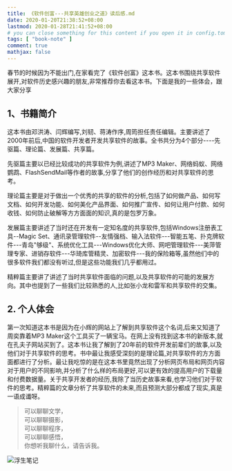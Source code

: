 ```yaml
---
title: 《软件创富---共享英雄创业之道》读后感.md
date: 2020-01-20T21:38:52+08:00
lastmod: 2020-01-28T21:41:52+08:00
# you can close something for this content if you open it in config.toml.
tags: [ "book-note" ]
comment: true
mathjax: false
---
```



春节的时候因为不能出门,在家看完了《软件创富》这本书。这本书围绕共享软件展开,对软件历史感兴趣的朋友,非常推荐你去看这本书。下面是我的一些体会，跟大家分享

## 1、书籍简介

这本书由邓洪涛、闫辉编写,刘韧、蒋涛作序,周筠担任责任编辑。主要讲述了2000年前后,中国的软件开发者开发共享软件的故事。全书共分为4个部分----先驱篇、理论篇、发展篇、共享篇。

先驱篇主要以已经比较成功的共享软件为例,讲述了MP3 Maker、网络蚂蚁、网络鹦鹉、FlashSendMail等作者的故事,分享了他们的创作经历和对共享软件的思考。

理论篇主要是对于做出一个优秀的共享的软件的分析,包括了如何做产品、如何写文档、如何开发功能、如何美化产品界面、如何推广宣传、如何让用户付款、如何收钱、如何防止破解等方方面面的知识,真的是包罗万象。

发展篇主要讲述了当时还在开发有一定知名度的共享软件,包括Windows注册表工具--Magic Set、通讯录管理软件--友情强档、输入法软件---智能五笔、扑克牌软件---青岛"够级"、系统优化工具---Windows优化大师、网吧管理软件---美萍管理专家、进销存软件---华琦库管精灵、加密软件---我的保险箱等,虽然他们中的很多软件我们都没有听过,但是这些功能我们几乎都用过。

精粹篇主要讲了讲述了当时共享软件面临的问题,以及共享软件的可能的发展方向。其中也提到了一些我们比较熟悉的人,比如张小龙和雷军和共享软件的交集。

## 2. 个人体会

第一次知道这本书是因为在小辉的网站上了解到共享软件这个名词,后来又知道了周奕靠着MP3 Maker这个工具买了一辆宝马。在网上没有找到这本书的新版本,就在孔夫子网站买到了。这本书让我了解到了20年前的软件开发前辈们的故事,以及他们对于共享软件的思考。书中最让我感受深刻的是理论篇,对共享软件的方方面面都进行了分析。最让我吃惊的是在这本书里竟然出现了分析网页布局和网页内容对于用户的不同影响,并分析了什么样的布局更好,可以更有效的提高用户的下载量和付费数据量。关于共享开发者的经历,我除了当历史故事来看,也学习他们对于软件的思考。精粹篇的文章分析了共享软件的未来,而且预测大部分都成了现实,真是一语成谶呀。

> 可以聊聊文学，   
> 可以聊聊摄影，   
> 可以聊聊程序，   
> 可以聊聊感悟，   
> 你想听我聊什么，请告诉我。

![浮生笔记](https://www.dennisthink.com/image/2020/01/qrcode_for_gh_59f60c2a244c_430.jpg)
